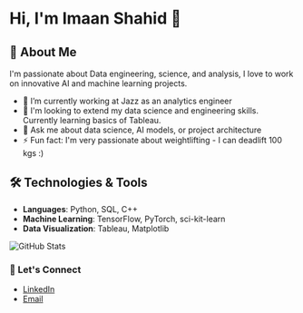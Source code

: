 # Hi, I'm Imaan Shahid 👋

## 🌟 About Me
I'm passionate about Data engineering, science, and analysis, I love to work on innovative AI and machine learning projects.

- 🔭 I’m currently working at Jazz as an analytics engineer
- 🌱 I'm looking to extend my data science and engineering skills. Currently learning basics of Tableau.
- 💬 Ask me about data science, AI models, or project architecture
- ⚡ Fun fact: I'm very passionate about weightlifting - I can deadlift 100 kgs :)

## 🛠️ Technologies & Tools
- **Languages**: Python, SQL, C++
- **Machine Learning**: TensorFlow, PyTorch, sci-kit-learn
- **Data Visualization**: Tableau, Matplotlib

![GitHub Stats](https://github-readme-stats.vercel.app/api?username=imaansh&show_icons=true&theme=radical)

### 🔗 Let's Connect
- [LinkedIn](www.linkedin.com/in/imaan-shahid-57b475163)
- [Email](imaan.shahid31@gmail.com)
